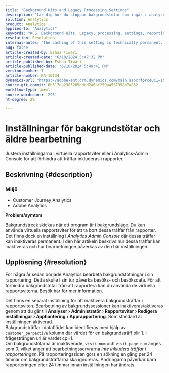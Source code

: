 ```yaml
---
title: "Background Hits and Legacy Processing Settings"
description: "Lär dig hur du stoppar bakgrundstötar som ingår i analysrapporter."
solution: Analytics
product: Analytics
applies-to: "Analytics"
keywords: "KCS, Background Hits, Legacy, processing, settings, reporting"
resolution: Resolution
internal-notes: "The caching of this setting is technically permanent. However, since we restart those services daily, we are practically manually busting that cache once very 24 hours. The setting caching behavior isn't really documented and is more just of an implementation detail. Therefore, be careful when sharing the information with customers."
bug: false
article-created-by: Eshaa Tiwari
article-created-date: "6/10/2024 5:47:32 PM"
article-published-by: Eshaa Tiwari
article-published-date: "6/10/2024 5:49:41 PM"
version-number: 7
article-number: KA-16134
dynamics-url: "https://adobe-ent.crm.dynamics.com/main.aspx?forceUCI=1&pagetype=entityrecord&etn=knowledgearticle&id=5cdc517e-5127-ef11-840a-00224803cdc1"
source-git-commit: 6b317ea2385265dddd2a6bf259aa567358e7a862
workflow-type: tm+mt
source-wordcount: '295'
ht-degree: 2%

---
```


# Inställningar för bakgrundstötar och äldre bearbetning


Justera inställningarna i virtuella rapportsviter eller i Analytics-Admin Console för att förhindra att träffar inkluderas i rapporter.

## Beskrivning {#description}


### <b>Miljö</b>

- Customer Journey Analytics
- Adobe Analytics


<b>Problem/symtom</b>

Bakgrundstreck skickas när ett program är i bakgrundsläge. Du kan använda virtuella rapportsviter för att ta bort dessa träffar från rapporter. Det finns dock en inställning i *Analytics Admin Console* där dessa träffar kan inaktiveras permanent. I den här artikeln beskrivs hur dessa träffar kan inaktiveras och hur bearbetningen påverkas av den här inställningen.


## Upplösning {#resolution}


För några år sedan började Analytics bearbeta bakgrundstötningar i sin rapportering. Detta skulle i sin tur påverka besöks- och besöksdata. För att förhindra bakgrundstötar från att rapportera kan du använda de virtuella rapportsviterna. Besök [här](https://experienceleague.adobe.com/docs/analytics/components/virtual-report-suites/vrs-components.html?lang=en) för mer information.

Det finns en separat inställning för att inaktivera bakgrundsträffar i rapportsviten. Bearbetning av bakgrundssessioner kan inaktiveras/aktiveras genom att du går till <b>Analyser </b><b>›</b><b> Administratör </b>›<b> Rapportsviter </b><b>›</b><b> Redigera inställningar </b><b>›</b><b> Apphantering </b><b>›</b><b> Apprapportering</b>. Som standard är inställningen aktiverad.
<br>Bakgrundsträffar i dataflödet kan identifieras med hjälp av `customer_perpective` kolumn där värdet för en bakgrundsträff blir 1. I frågesträngen url är värdet cp=1.<br>
Om bakgrundstötarna är inaktiverade, `visit_num` och `visit_page_num` anges som 0, vilket anger att bearbetningsservrarna *inte inkludera träffar i rapporteringen*. På rapporteringssidan görs en sökning en gång per 24 timmar om bakgrundsträffarna ska ignoreras. Ändringarna påverkar bara rapporteringen efter 24 timmar innan inställningen har ändrats.


